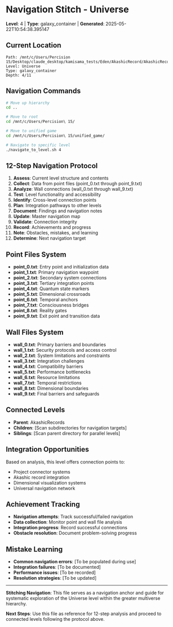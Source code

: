 # Navigation Stitch - Universe
**Level**: 4 | **Type**: galaxy_container | **Generated**: 2025-05-22T10:54:38.395147

## Current Location
```
Path: /mnt/c/Users/Percision 15/Desktop/claude_desktop/kamisama_tests/Eden/AkashicRecord/AkashicRecords/Universe
Level: Universe
Type: galaxy_container
Depth: 4/11
```

## Navigation Commands
```bash
# Move up hierarchy
cd ..

# Move to root
cd /mnt/c/Users/Percision\ 15/

# Move to unified game
cd /mnt/c/Users/Percision\ 15/unified_game/

# Navigate to specific level
./navigate_to_level.sh 4
```

## 12-Step Navigation Protocol
1. **Assess**: Current level structure and contents
2. **Collect**: Data from point files (point_0.txt through point_9.txt)
3. **Analyze**: Wall connections (wall_0.txt through wall_9.txt)
4. **Test**: Level functionality and accessibility
5. **Identify**: Cross-level connection points
6. **Plan**: Integration pathways to other levels
7. **Document**: Findings and navigation notes
8. **Update**: Master navigation map
9. **Validate**: Connection integrity
10. **Record**: Achievements and progress
11. **Note**: Obstacles, mistakes, and learning
12. **Determine**: Next navigation target

## Point Files System
- **point_0.txt**: Entry point and initialization data
- **point_1.txt**: Primary navigation waypoint
- **point_2.txt**: Secondary system connections
- **point_3.txt**: Tertiary integration points
- **point_4.txt**: Quantum state markers
- **point_5.txt**: Dimensional crossroads
- **point_6.txt**: Temporal anchors
- **point_7.txt**: Consciousness bridges
- **point_8.txt**: Reality gates
- **point_9.txt**: Exit point and transition data

## Wall Files System
- **wall_0.txt**: Primary barriers and boundaries
- **wall_1.txt**: Security protocols and access control
- **wall_2.txt**: System limitations and constraints
- **wall_3.txt**: Integration challenges
- **wall_4.txt**: Compatibility barriers
- **wall_5.txt**: Performance bottlenecks
- **wall_6.txt**: Resource limitations
- **wall_7.txt**: Temporal restrictions
- **wall_8.txt**: Dimensional boundaries
- **wall_9.txt**: Final barriers and safeguards

## Connected Levels
- **Parent**: AkashicRecords
- **Children**: [Scan subdirectories for navigation targets]
- **Siblings**: [Scan parent directory for parallel levels]

## Integration Opportunities
Based on analysis, this level offers connection points to:
- Project connector systems
- Akashic record integration
- Dimensional visualization systems
- Universal navigation network

## Achievement Tracking
- **Navigation attempts**: Track successful/failed navigation
- **Data collection**: Monitor point and wall file analysis
- **Integration progress**: Record successful connections
- **Obstacle resolution**: Document problem-solving progress

## Mistake Learning
- **Common navigation errors**: [To be populated during use]
- **Integration failures**: [To be documented]
- **Performance issues**: [To be recorded]
- **Resolution strategies**: [To be updated]

---
**Stitching Navigation**: This file serves as a navigation anchor and guide for systematic exploration of the Universe level within the greater multiverse hierarchy.

**Next Steps**: Use this file as reference for 12-step analysis and proceed to connected levels following the protocol above.
